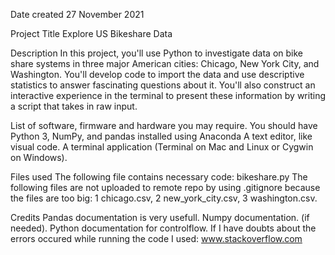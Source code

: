 Date created
27 November 2021

Project Title
Explore US Bikeshare Data

Description
In this project, you'll use Python to investigate data on bike share systems in three major American cities: Chicago, New York City, and Washington. You'll develop code to import the data and use descriptive statistics to answer fascinating questions about it. You'll also construct an interactive experience in the terminal to present these information by writing a script that takes in raw input.

List of software, firmware and hardware you may require. You should have Python 3, NumPy, and pandas installed using Anaconda A text editor, like visual code. A terminal application (Terminal on Mac and Linux or Cygwin on Windows).

Files used
The following file contains necessary code: bikeshare.py The following files are not uploaded to remote repo by using .gitignore because the files are too big: 1 chicago.csv, 2 new_york_city.csv, 3 washington.csv.

Credits
Pandas documentation is very usefull. Numpy documentation. (if needed). Python documentation for controlflow. If I have doubts about the errors occured while running the code I used: www.stackoverflow.com
